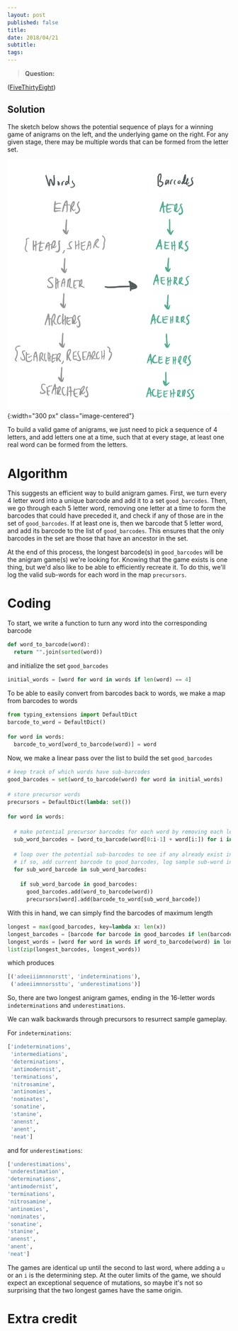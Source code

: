 ```yaml
---
layout: post
published: false
title:  
date: 2018/04/21
subtitle:
tags:
---
```


>**Question:**

<!--more-->

([FiveThirtyEight](URL))

## Solution

The sketch below shows the potential sequence of plays for a winning game of anigrams on the left, and the underlying game on the right. For any given stage, there may be multiple words that can be formed from the letter set.

![](/img/2022-09-19-words-to-barcodes.png){:width="300 px" class="image-centered"}

<!-- To build a valid game of anigrams, we need to find a list of $9$ letters that form a word, and remove letters from the list, one at a time, such that at least one real word can be formed at each stage. -->

To build a valid game of anigrams, we just need to pick a sequence of $4$ letters, and add letters one at a time, such that at every stage, at least one real word can be formed from the letters.

# Algorithm

This suggests an efficient way to build anigram games. First, we turn every $4$ letter word into a unique barcode and add it to a set `good_barcodes`. Then, we go through each $5$ letter word, removing one letter at a time to form the barcodes that could have preceded it, and check if any of those are in the set of `good_barcodes`. If at least one is, then we barcode that $5$ letter word, and add its barcode to the list of `good_barcodes`. This ensures that the only barcodes in the set are those that have an ancestor in the set.

At the end of this process, the longest barcode(s) in `good_barcodes` will be the anigram game(s) we're looking for. Knowing that the game exists is one thing, but we'd also like to be able to efficiently recreate it. To do this, we'll log the valid sub-words for each word in the map `precursors`.


# Coding

To start, we write a function to turn any word into the corresponding barcode

```python
def word_to_barcode(word):
  return "".join(sorted(word))
```

and initialize the set `good_barcodes`

```python
initial_words = [word for word in words if len(word) == 4]
```

To be able to easily convert from barcodes back to words, we make a map from barcodes to words

```python
from typing_extensions import DefaultDict
barcode_to_word = DefaultDict()

for word in words:
  barcode_to_word[word_to_barcode(word)] = word
```

Now, we make a linear pass over the list to build the set `good_barcodes`

```python
# keep track of which words have sub-barcodes
good_barcodes = set(word_to_barcode(word) for word in initial_words)

# store precursor words
precursors = DefaultDict(lambda: set())

for word in words:
  
  # make potential precursor barcodes for each word by removing each letter
  sub_word_barcodes = [word_to_barcode(word[0:i-1] + word[i:]) for i in range(1, len(word)+1)]
  
  # loop over the potential sub-barcodes to see if any already exist in good_barcodes
  # if so, add current barcode to good_barcodes, log sample sub-word in precursors
  for sub_word_barcode in sub_word_barcodes:
  
    if sub_word_barcode in good_barcodes:
      good_barcodes.add(word_to_barcode(word))
      precursors[word].add(barcode_to_word[sub_word_barcode])
 ```
 
 With this in hand, we can simply find the barcodes of maximum length
 
 ```python
longest = max(good_barcodes, key=lambda x: len(x))
longest_barcodes = [barcode for barcode in good_barcodes if len(barcode) == len(longest)]
longest_words = [word for word in words if word_to_barcode(word) in longest_barcodes]
list(zip(longest_barcodes, longest_words))
```

which produces 

```python
[('adeeiiimnnnorstt', 'indeterminations'),
 ('adeeiimnnorssttu', 'underestimations')]
```

So, there are two longest anigram games, ending in the $16$-letter words `indeterminations` and `underestimations`.

We can walk backwards through precursors to resurrect sample gameplay. 

For `indeterminations`:

```python
['indeterminations',
 'intermediations',
 'determinations',
 'antimodernist',
 'terminations',
 'nitrosamine',
 'antinomies',
 'nominates',
 'sonatine',
 'stanine',
 'anenst',
 'anent',
 'neat']
 ```
 
 and for `underestimations`:
 
 ```python
 ['underestimations',
 'underestimation',
 'determinations',
 'antimodernist',
 'terminations',
 'nitrosamine',
 'antinomies',
 'nominates',
 'sonatine',
 'stanine',
 'anenst',
 'anent',
 'neat']
 ```
 
The games are identical up until the second to last word, where adding a `u` or an `i` is the determining step. At the outer limits of the game, we should expect an exceptional sequence of mutations, so maybe it's not so surprising that the two longest games have the same origin.

# Extra credit




<br>

<!-- 2022-09-19-words-to-barcodes.png -->
